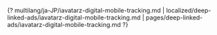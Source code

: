 {? multilang/ja-JP/iavatarz-digital-mobile-tracking.md | localized/deep-linked-ads/iavatarz-digital-mobile-tracking.md | pages/deep-linked-ads/iavatarz-digital-mobile-tracking.md ?}

